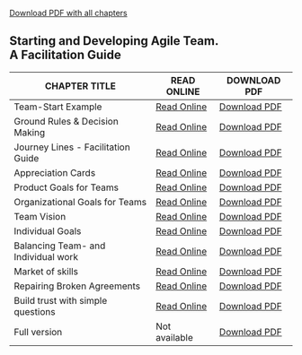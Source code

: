 <link rel="stylesheet" type="text/css" href="style.css">

<A HREF="pdf/starting-and-developing-agile-teams.pdf">Download PDF with all chapters</A>

<div class="aa_htmlTable">
	<h2 class="aa_h2">Starting and Developing Agile Team. <br>A Facilitation Guide</h2>
  <table>
    <thead>
      <tr>
        <th>CHAPTER TITLE</th>
        <th>READ ONLINE</th>
        <th>DOWNLOAD PDF</th>
      </tr>
    </thead>
    <tbody>
      <tr>
        <td>Team-Start Example</td>
	<td><A HREF="chapter_file/Team-Start-Example.html">Read Online</A></td>
	<td><A HREF="chapter_file/Team-Start-Example.pdf">Download PDF</A></td>
      </tr>
      <tr>
        <td>Ground Rules & Decision Making</td>
	<td><A HREF="chapter_file/Ground-Rules-and-Decision-Making.html">Read Online</A></td>
	<td><A HREF="chapter_file/Ground-Rules-and-Decision-Making.pdf">Download PDF</A></td>
      </tr>
      <tr>
        <td>Journey Lines - Facilitation Guide</td>
	<td><A HREF="chapter_file/Journey-Lines-Facilitation-Guide.html">Read Online</A></td>
	<td><A HREF="chapter_file/Journey-Lines-Facilitation-Guide.pdf">Download PDF</A></td>
      </tr>
      <tr>
        <td>Appreciation Cards</td>
	<td><A HREF="chapter_file/Appreciation-Cards.md">Read Online</A></td>
	<td><A HREF="chapter_file/Appreciation-Cards.pdf">Download PDF</A></td>
      </tr>
      <tr>
        <td>Product Goals for Teams</td>
	<td><A HREF="chapter_file/Product-Goals-for-Teams.md">Read Online</A></td>
	<td><A HREF="chapter_file/Product-Goals-for-Teams.pdf">Download PDF</A></td>
      </tr>
      <tr>
        <td>Organizational Goals for Teams</td>
	<td><A HREF="chapter_file/Organizational-Goals-for-Teams.md">Read Online</A></td>
	<td><A HREF="chapter_file/Organizational-Goals-for-Teams.md">Download PDF</A></td>
      </tr>
      <tr>
        <td>Team Vision</td>
	<td><A HREF="chapter_file/Team-Vision.md">Read Online</A></td>
	<td><A HREF="chapter_file/Team-Vision.pdf">Download PDF</A></td>
      </tr>
      <tr>
        <td>Individual Goals</td>
	<td><A HREF="chapter_file/Individual-Goals.md">Read Online</A></td>
	<td><A HREF="chapter_file/Individual-Goals.pdf">Download PDF</A></td>
      </tr>
      <tr>
        <td>Balancing Team- and Individual work</td>
	<td><A HREF="chapter_file/Balancing-Team-and-Individual-work.md">Read Online</A></td>
	<td><A HREF="chapter_file/Balancing-Team-and-Individual-work.pdf">Download PDF</A></td>
      </tr>
      <tr>
        <td>Market of skills</td>
	<td><A HREF="chapter_file/Market-of-skills.md">Read Online</A></td>
	<td><A HREF="chapter_file/Market-of-skills.pdf">Download PDF</A></td>
      </tr>
      <tr>
        <td>Repairing Broken Agreements</td>
	<td><A HREF="chapter_file/Repairing-Broken-Agreements.md">Read Online</A></td>
	<td><A HREF="chapter_file/Repairing-Broken-Agreements.pdf">Download PDF</A></td>
      </tr>
      <tr>
        <td>Build trust with simple questions</td>
	<td><A HREF="chapter_file/Build-trust-with-simple-questions.md">Read Online</A></td>
	<td><A HREF="chapter_file/Build-trust-with-simple-questions.pdf">Download PDF</A></td>
      </tr>
      <tr>
        <td>Full version</td>
	<td>Not available </td>
	<td><A HREF="single_file/agile_full.pdf">Download PDF</A></td>
      </tr>
    </tbody>
  </table>
</div>
